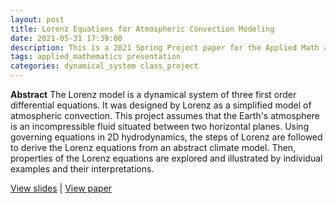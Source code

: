 ```yaml
---
layout: post
title: Lorenz Equations for Atmospheric Convection Modeling
date: 2021-05-31 17:39:00
description: This is a 2021 Spring Project paper for the Applied Math and Math Modeling class.
tags: applied_mathematics presentation
categories: dynamical_system class_project
---
```


**Abstract**
The Lorenz model is a dynamical system of three first order differential equations. It was designed by Lorenz as a simplified model of atmospheric convection. This project assumes that the Earth's atmosphere is an incompressible fluid situated between two horizontal planes. Using governing equations in 2D hydrodynamics, the steps of Lorenz are followed to derive the Lorenz equations from an abstract climate model. Then, properties of the Lorenz equations are explored and illustrated by individual examples and their interpretations.

[View slides](../../../assets/pdf/project_presentation_applied_math_modeling_hyemingu.pdf) \| [View paper](../../../assets/pdf/project_paper_applied_math_modeling.pdf) 

